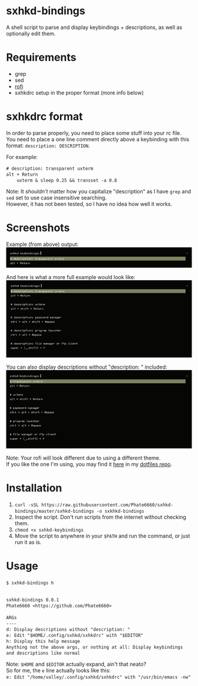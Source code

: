 # sxhkd-bindings
A shell script to parse and display keybindings + descriptions, as well as optionally edit them.

# Requirements
- grep
- sed
- [rofi](https://github.com/davatorium/rofi)
- sxhkdrc setup in the proper format (more info below)

# sxhkdrc format
In order to parse properly, you need to place some stuff into your rc file.<br>
You need to place a one line comment directly above a keybinding with this format: `description: DESCRIPTION`.

For example:
```
# description: transparent uxterm
alt + Return
    uxterm & sleep 0.25 && transset -a 0.8
```

Note: It *shouldn't* matter how you capitalize "description" as I have `grep` and `sed` set to use case insensitive searching.<br>
However, it has not been tested, so I have no idea how well it works.

# Screenshots
Example (from above) output:<br>
![example](screenshots/example.png)

And here is what a more full example would look like:<br>
![full example](screenshots/full_example.png)

You can also display descriptions without "description: " included:<br>
![full alternate example](screenshots/full_alternate.png)

Note: Your rofi will look different due to using a different theme.<br>
If you like the one I'm using, you may find it [here](https://github.com/Phate6660/dotfiles/blob/master/.cache/wal/colors-rofi-dark.rasi) in my [dotfiles repo](https://github.com/Phate6660/dotfiles).

# Installation
1. `curl -sSL https://raw.githubusercontent.com/Phate6660/sxhkd-bindings/master/sxhkd-bindings -o sxkhkd-bindings`
2. Inspect the script. Don't run scripts from the internet without checking them.
3. `chmod +x sxhkd-keybindings`
4. Move the script to anywhere in your `$PATH` and run the command, or just run it as is.

# Usage
`$ sxhkd-bindings h`
```

sxhkd-bindings 0.0.1
Phate6660 <https://github.com/Phate6660>

ARGs
----
d: Display descriptions without "description: "
e: Edit "$HOME/.config/sxhkd/sxhkdrc" with "$EDITOR"
h: Display this help message
Anything not the above args, or nothing at all: Display keybindings and descriptions like normal

```

Note: `$HOME` and `$EDITOR` actually expand, ain't that neato?<br>
So for me, the `e` line actually looks like this:<br>
`e: Edit "/home/valley/.config/sxhkd/sxhkdrc" with "/usr/bin/emacs -nw"`
